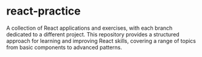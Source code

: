 # react-practice
A collection of React applications and exercises, with each branch dedicated to a different project. This repository provides a structured approach for learning and improving React skills, covering a range of topics from basic components to advanced patterns.
